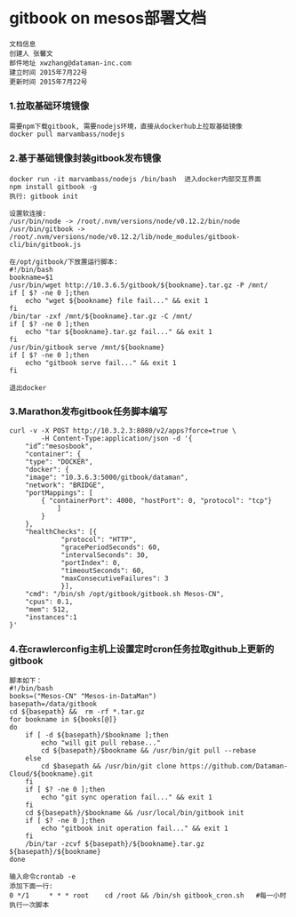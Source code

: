 # gitbook on mesos部署文档
    文档信息
    创建人 张馨文
    邮件地址 xwzhang@dataman-inc.com
    建立时间 2015年7月22号
    更新时间 2015年7月22号
### 1.拉取基础环境镜像
    需要npm下载gitbook, 需要nodejs环境，直接从dockerhub上拉取基础镜像
    docker pull marvambass/nodejs
### 2.基于基础镜像封装gitbook发布镜像
    docker run -it marvambass/nodejs /bin/bash  进入docker内部交互界面
    npm install gitbook -g
    执行: gitbook init

    设置软连接:
    /usr/bin/node -> /root/.nvm/versions/node/v0.12.2/bin/node
    /usr/bin/gitbook -> /root/.nvm/versions/node/v0.12.2/lib/node_modules/gitbook-cli/bin/gitbook.js

    在/opt/gitbook/下放置运行脚本:
    #!/bin/bash
    bookname=$1
    /usr/bin/wget http://10.3.6.5/gitbook/${bookname}.tar.gz -P /mnt/
    if [ $? -ne 0 ];then
        echo "wget ${bookname} file fail..." && exit 1
    fi
    /bin/tar -zxf /mnt/${bookname}.tar.gz -C /mnt/
    if [ $? -ne 0 ];then
        echo "tar ${bookname}.tar.gz fail..." && exit 1
    fi
    /usr/bin/gitbook serve /mnt/${bookname}
    if [ $? -ne 0 ];then
        echo "gitbook serve fail..." && exit 1
    fi

    退出docker
### 3.Marathon发布gitbook任务脚本编写
    curl -v -X POST http://10.3.2.3:8080/v2/apps?force=true \
            -H Content-Type:application/json -d '{
        "id”:"mesosbook",
        "container": {
        "type": "DOCKER",
        "docker": {
        "image": "10.3.6.3:5000/gitbook/dataman",
        "network": "BRIDGE",
        "portMappings": [
            { "containerPort": 4000, "hostPort": 0, "protocol": "tcp"}
                ]
            }
        },
        "healthChecks": [{
                 "protocol": "HTTP",
                 "gracePeriodSeconds": 60,
                 "intervalSeconds": 30,
                 "portIndex": 0,
                 "timeoutSeconds": 60,
                 "maxConsecutiveFailures": 3
                 }],
        "cmd": "/bin/sh /opt/gitbook/gitbook.sh Mesos-CN",
        "cpus": 0.1,
        "mem": 512,
        "instances":1
    }'

### 4.在crawlerconfig主机上设置定时cron任务拉取github上更新的gitbook
    脚本如下：
    #!/bin/bash
    books=("Mesos-CN" "Mesos-in-DataMan")
    basepath=/data/gitbook
    cd ${basepath} &&  rm -rf *.tar.gz
    for bookname in ${books[@]}
    do
        if [ -d ${basepath}/$bookname ];then
            echo "will git pull rebase..."
            cd ${basepath}/$bookname && /usr/bin/git pull --rebase
        else
            cd $basepath && /usr/bin/git clone https://github.com/Dataman-Cloud/${bookname}.git
        fi
        if [ $? -ne 0 ];then
            echo "git sync operation fail..." && exit 1
        fi
        cd ${basepath}/$bookname && /usr/local/bin/gitbook init
        if [ $? -ne 0 ];then
            echo "gitbook init operation fail..." && exit 1
        fi
        /bin/tar -zcvf ${basepath}/${bookname}.tar.gz ${basepath}/${bookname}
    done

    输入命令crontab -e
    添加下面一行:
    0 */1     * * * root    cd /root && /bin/sh gitbook_cron.sh   #每一小时执行一次脚本
